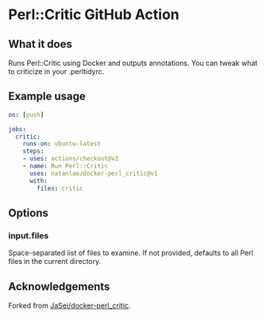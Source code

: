 # Perl::Critic GitHub Action

## What it does

Runs Perl::Critic using Docker and outputs annotations. You can tweak what to
criticize in your .perltidyrc.

## Example usage

```yaml
on: [push]

jobs:
  critic:
    runs-on: ubuntu-latest
    steps:
    - uses: actions/checkout@v2
    - name: Run Perl::Critic
      uses: natanlao/docker-perl_critic@v1
      with:
        files: critic
```

## Options

### input.files

Space-separated list of files to examine. If not provided, defaults to all Perl
files in the current directory.

## Acknowledgements

Forked from
[JaSei/docker-perl\_critic](https://github.com/JaSei/docker-perl_critic).

